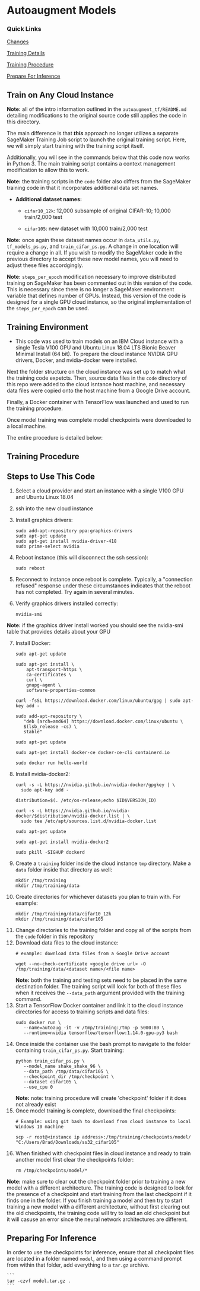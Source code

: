 # Autoaugment Models

### Quick Links

[Changes](#changes)

[Training Details](#training-procedure)

[Training Procedure](#how-to-run)

[Prepare For Inference](#prepare-inference)

</center>

<h2 id="changes">
Train on Any Cloud Instance
</h2>

**Note:** all of the intro information outlined in the `autoaugment_tf/README.md` detailing modifications to the original source code still applies the code in this directory.

The main difference is that **_this_** approach no longer utilizes a separate SageMaker Training Job script to launch the original training script. Here, we will simply start training with the training script itself.

Additionally, you will see in the commands below that this code now works in Python 3. The main training script contains a context management modification to allow this to work.

**Note:** the training scripts in the `code` folder also differs from the SageMaker training code in that it incorporates additional data set names.

* **Additional dataset names:**

    * `cifar10_12k`: 12,000 subsample of original CIFAR-10; 10,000 train/2,000 test

    * `cifar105`: new dataset with 10,000 train/2,000 test
    
**Note:** once again these dataset names occur in `data_utils.py`, `tf_models_ps.py`, and `train_cifar_ps.py`. A change in one location will require a change in all. If you wish to modify the SageMaker code in the previous directory to accept these new model names, you will need to adjust these files accordgingly.

**Note:** `steps_per_epoch` modification necessary to improve distributed training on SageMaker has been commented out in this version of the code. This is necessary since there is no longer a SageMaker environment variable that defines number of GPUs. Instead, this version of the code is designed for a single GPU cloud instance, so the original implementation of the `steps_per_epoch` can be used.

<h2 id="training-procedure">
Training Environment
</h2>

* This code was used to train models on an IBM Cloud instance with a single Tesla V100 GPU and Ubuntu Linux 18.04 LTS Bionic Beaver Minimal Install (64 bit). To prepare the cloud instance NVIDIA GPU drivers, Docker, and nvidia-docker were installed.

Next the folder structure on the cloud instance was set up to match what the training code expetcts. Then, source data files in the `code` directory of this repo were added to the cloud isntance host machine, and necessary data files were copied onto the host machine from a Google Drive account.

Finally, a Docker container with TensorFlow was launched and used to run the training procedure.

Once model training was complete model checkpoints were downloaded to a local machine.

The entire procedure is detailed below:

## Training Procedure

<h2 id="how-to-run">
Steps to Use This Code
</h2>

1. Select a cloud provider and start an instance with a single V100 GPU and Ubuntu Linux 18.04
2. ssh into the new cloud instance
3. Install graphics drivers:

    ```
    sudo add-apt-repository ppa:graphics-drivers
    sudo apt-get update
    sudo apt-get install nvidia-driver-418
    sudo prime-select nvidia
    ```
4. Reboot instance (this will disconnect the ssh session):

    ````
    sudo reboot
    ````
    
5. Reconnect to instance once reboot is complete. Typically, a "connection refused" response under these circumstances indicates that the reboot has not completed. Try again in several minutes.
6. Verify graphics drivers installed correctly:
    ````
    nvidia-smi
    ````
**Note:** if the graphics driver install worked you should see the nvidia-smi table that provides details about your GPU

7. Install Docker:
    ````
    sudo apt-get update
    
    sudo apt-get install \
        apt-transport-https \
        ca-certificates \
        curl \
        gnupg-agent \
        software-properties-common
    
    curl -fsSL https://download.docker.com/linux/ubuntu/gpg | sudo apt-key add -
    
    sudo add-apt-repository \
       "deb [arch=amd64] https://download.docker.com/linux/ubuntu \
       $(lsb_release -cs) \
       stable"
   
    sudo apt-get update
   
    sudo apt-get install docker-ce docker-ce-cli containerd.io
   
    sudo docker run hello-world
    ````
8. Install nvidia-docker2:
    ```
    curl -s -L https://nvidia.github.io/nvidia-docker/gpgkey | \
      sudo apt-key add -
  
    distribution=$(. /etc/os-release;echo $ID$VERSION_ID)
 
    curl -s -L https://nvidia.github.io/nvidia-docker/$distribution/nvidia-docker.list | \
      sudo tee /etc/apt/sources.list.d/nvidia-docker.list
  
    sudo apt-get update

    sudo apt-get install nvidia-docker2

    sudo pkill -SIGHUP dockerd
    ```
9. Create a `training` folder inside the cloud instance `tmp` directory. Make a `data` folder inside that directory as well:
    ```
    mkdir /tmp/training
    mkdir /tmp/training/data
    ```
10. Create directories for whichever datasets you plan to train with. For example:
    ```
    mkdir /tmp/training/data/cifar10_12k
    mkdir /tmp/training/data/cifar105
    ```
11. Change directories to the training folder and copy all of the scripts from the `code` folder in this repository
12. Download data files to the cloud instance:
    ```
    # example: download data files from a Google Drive account
    
    wget --no-check-certificate <google drive url> -O   /tmp/training/data/<dataset name>/<file name>
    ```
    **Note:** both the training and testing sets need to be placed in the same destination folder. The training script will look for both of these files when it receives the `--data_path` argument provided with the training command.
13. Start a TensorFlow Docker container and link it to the cloud instance directories for access to training scripts and data files:
    ```
    sudo docker run \
       --name=autoaug -it -v /tmp/training:/tmp -p 5000:80 \
       --runtime=nvidia tensorflow/tensorflow:1.14.0-gpu-py3 bash
    ```
14. Once inside the container use the bash prompt to navigate to the folder containing `train_cifar_ps.py`. Start training:
    ```
    python train_cifar_ps.py \
       --model_name shake_shake_96 \
       --data_path /tmp/data/cifar105 \
       --checkpoint_dir /tmp/checkpoint \
       --dataset cifar105 \
       --use_cpu 0
    ```
    **Note:** note: training procedure will create 'checkpoint' folder if it does not already exist
15. Once model training is complete, download the final checkpoints:
    ```
    # Example: using git bash to download from cloud instance to local Windows 10 machine
    
    scp -r root@<instance ip address>:/tmp/training/checkpoints/model/ "C:/Users/Brad/Downloads/ss32_cifar105"
    ```
16. When finished with checkpoint files in cloud instance and ready to train another model first clear the checkpoints folder:
    ```
    rm /tmp/checkpoints/model/*
    ```
**Note:** make sure to clear out the checkpoint folder prior to training a new model with a different architecture. The training code is designed to look for the presence of a checkpoint and start training from the last checkpoint if it finds one in the folder. If you finish training a model and then try to start training a new model with a different architecture, without first clearing out the old checkpoints, the training code will try to load an old checkpoint but it will casuse an error since the neural network architectures are different.


<h2 id="prepare-inference">
Preparing For Inference
</h2>

In order to use the checkpoints for inference, ensure that all checkpoint files are located in a folder named `model`, and then using a command prompt from within that folder, add everything to a `tar.gz` archive.

    ```
    tar -czvf model.tar.gz .
    ```
